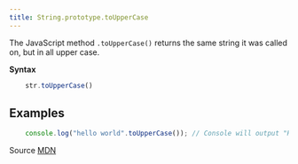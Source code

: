 ```yaml
---
title: String.prototype.toUpperCase
---
```

The JavaScript method `.toUpperCase()` returns the same string it was called on, but in all upper case.

**Syntax**

```js
    str.toUpperCase()
```

## Examples

```js
    console.log("hello world".toUpperCase()); // Console will output "HELLO WORLD"
```

Source <a href='https://developer.mozilla.org/en-US/docs/Web/JavaScript/Reference/Global_Objects/String/toUpperCase' target='_blank' rel='nofollow'>MDN</a>
